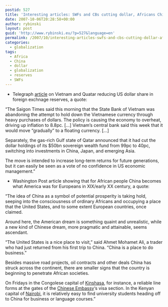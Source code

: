 ```yaml
---
postid: 527
title: 'Interesting articles: SWFs and CBs cutting dollar, Africans Chinese dream'
date: 2007-10-06T20:28:58+00:00
author: rybinski
layout: post
guid: 'http://www.rybinski.eu/?p=527&language=en'
permalink: /2007/10/interesting-articles-swfs-and-cbs-cutting-dollar-africans-chinese-dream/
categories:
  - globalization
tags:
  - Africa
  - China
  - dollar
  - globalization
  - reserves
  - SWFs
---
```

  * Telegraph [article](http://www.telegraph.co.uk/money/main.jhtml?xml=/money/2007/10/03/bcnviet103.xml) on Vietnam and Quatar reducing US dollar share in foreign exchnage reserves, a quote:

“The Saigon Times said this morning that the State Bank of Vietnam was abandoning the attempt to hold down the Vietnamese currency through heavy purchases of dollars. The policy is causing the economy to overheat, driving up inflation to 8.8pc. [...] Vietnam’s central bank said this week that it would move “gradually” to a floating currency. [...]

<p class="story">
  Separately, the gas-rich Gulf state of Qatar announced that it had cut the dollar holdings of its $50bn sovereign wealth fund from 99pc to 40pc, switching into investments in China, Japan, and emerging Asia.
</p>

<p class="story">
  The move is intended to increase long-term returns for future generations, but it can easily be seen as a vote of no confidence in US economic management.”
</p>

  * Washington Post article showing that for African people China becomes what America was for Europeans in XIX/early XX century, a quote: 

“The idea of China as a symbol of potential prosperity is taking hold, seeping into the consciousness of ordinary Africans and occupying a place that the United States, and to some extent European countries, once claimed.

Around here, the American dream is something quaint and unrealistic, while a new kind of Chinese dream, more pragmatic and attainable, seems ascendant.

“The United States is a nice place to visit,” said Ahmet Mohamet Ali, a trader who had just returned from his first trip to China. “China is a place to do business.”

Besides massive road projects, oil contracts and other deals China has struck across the continent, there are smaller signs that the country is beginning to penetrate African societies.

On Fridays in the Congolese capital of [Kinshasa](http://www.washingtonpost.com/ac2/related/topic/Kinshasa?tid=informline), for instance, a reliable line forms at the gates of the [Chinese Embassy](http://www.washingtonpost.com/ac2/related/topic/Chinese+Ministry+of+Foreign+Affairs?tid=informline)‘s visa section. In the Kenyan capital of [Nairobi](http://www.washingtonpost.com/ac2/related/topic/Nairobi?tid=informline), it is relatively easy to find university students heading off to China for business or language courses.”
